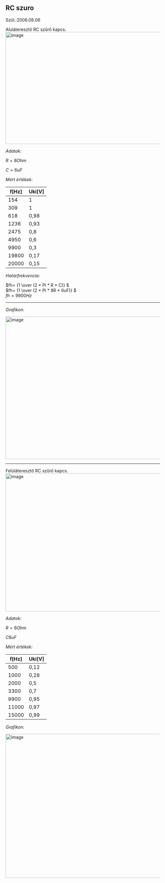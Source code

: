 RC szuro
---
Szül.:2006.08.06

Aluláteresztő RC szűrő kapcs.
<img width="773" height="366" alt="image" src="https://github.com/user-attachments/assets/11c683f1-e855-44bf-bd6b-15c1eff0c422" />

*Adatok:*

$R=8 Ohm$

$C=6 uF$

*Mért értékek:*

|f[Hz]|Uki[V]|
|-----|------|
| 154 |   1  |
| 309 |   1  |
|618|0,98|
|1236|0,93|
|2475|0,8|
|4950|0,6|
|9900|0,3|
|19800|0,17|
|20000|0,15|

*Határfrekvencia:*

$fh= {1 \over (2 * Pi * R * C)} $   
$fh= {1 \over (2 * Pi * 8R * 6uF)} $  
$fh=9900Hz$

---
*Grafikon:*

<img width="754" height="466" alt="image" src="https://github.com/user-attachments/assets/9d102ea8-4fab-44f7-aea9-78e58100171a" />

---

Felüláteresztő RC szűrő kapcs.
<img width="780" height="451" alt="image" src="https://github.com/user-attachments/assets/a83a46fc-af9a-4989-8db0-83ce84435de3" />



*Adatok:*

$R=6 Ohm$

$C8 uF$

*Mért értékek:*

|f[Hz]|Uki[V]|
|-----|------|
| 500 |   0,12  |
| 1000 |  0,28  |
|2000|0,5|
|3300|0,7|
|9900|0,95|
|11000|0,97|
|15000|0,99|

*Grafikon:*

<img width="751" height="470" alt="image" src="https://github.com/user-attachments/assets/c84ba8f3-e645-4143-bb7d-3bc78851e860" />
